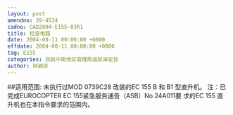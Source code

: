 ```yaml
---
layout: post
amendno: 39-4534
cadno: CAD2004-E155-03R1
title: 检查电路
date: 2004-08-11 00:00:00 +0800
effdate: 2004-08-11 00:00:00 +0800
tag: E155
categories: 民航中南地区管理局适航审定处
author: 钟颖芬
---
```


##适用范围:
未执行过MOD 0739C28 改装的EC 155 B 和 B1 型直升机。     注：已完成EUROCOPTER EC 155紧急服务通告（ASB）No.24A011要
求的EC 155 直升机也在本指令要求的范围内。

